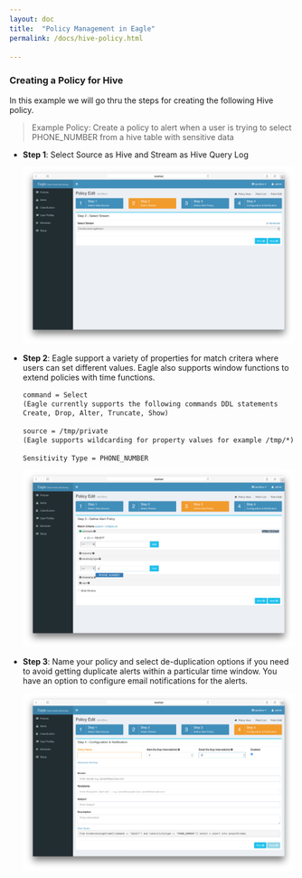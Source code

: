 ```yaml
---
layout: doc
title:  "Policy Management in Eagle" 
permalink: /docs/hive-policy.html

---
```


### Creating a Policy for Hive  
In this example we will go thru the steps for creating the following Hive policy.

> Example Policy: Create a policy to alert when a user is trying to select PHONE_NUMBER from a hive table with sensitive data

* **Step 1**:  Select Source as Hive and Stream as Hive Query Log

	![Hive Policies](/images/docs/hive-policy1.png)

* **Step 2**: Eagle support a variety of properties for match critera where users can set different values. Eagle also supports window functions to extend policies with time functions.

	  command = Select 
	  (Eagle currently supports the following commands DDL statements Create, Drop, Alter, Truncate, Show)
		
	  source = /tmp/private
	  (Eagle supports wildcarding for property values for example /tmp/*)

	  Sensitivity Type = PHONE_NUMBER

	![Hive Policies](/images/docs/hive-policy2.png)

* **Step 3**: Name your policy and select de-duplication options if you need to avoid getting duplicate alerts within a particular time window. You have an option to configure email notifications for the alerts.

	![Hive Policies](/images/docs/hive-policy3.png)

